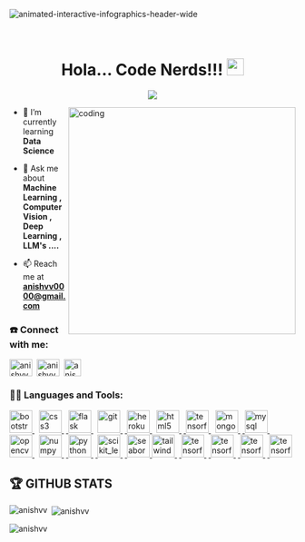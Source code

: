 ![animated-interactive-infographics-header-wide](https://user-images.githubusercontent.com/74975910/222761597-3398c3fc-6ddd-4c16-bce4-49b56ab91ebd.gif)


<br>

<h1 align="center">Hola... Code Nerds!!! <img src= "https://media.tenor.com/images/2adfe94e69139f3e22623b61d375a7a7/tenor.gif" width= "30" height= "30"></h1>

<p align="center">
  <a href="https://github.com/DenverCoder1/readme-typing-svg">
    <img src="https://readme-typing-svg.demolab.com/?lines=Myself Anish,Aspiring Data Scientist &font=Fira%20Code&center=true&width=440&height=45&color=#37bcf7&vCenter=true&size=22&pause=1000"></a>
</p> 

<img align='right' alt='coding' width='400' src='https://enacteservices.com/wp-content/themes/twentytwenty/images/hire-developer/animation_500_l4zc9j5g.gif'>

- 🌱 I’m currently learning **Data Science**

- 💬 Ask me about **Machine Learning , Computer Vision , Deep Learning , LLM's ....**

- 📫 Reach me at **anishvv0000@gmail.com**

<h3 align="left">☎️ Connect with me:</h3>
<p align="left">
<a href="https://twitter.com/anishvv0000" target="blank"><img align="center" src="https://www.vectorlogo.zone/logos/twitter/twitter-icon.svg" alt="anishvv" height="30" width="40" /></a>&nbsp;
<a href="https://linkedin.com/in/anish-vantagodi-343a43209/" target="blank"><img align="center" src="https://www.vectorlogo.zone/logos/linkedin/linkedin-icon.svg" alt="anishvv" height="30" width="40" /></a>&nbsp;
<a href="https://instagram.com/anish_v_v_" target="blank"><img align="center" src="https://www.vectorlogo.zone/logos/instagram/instagram-icon.svg" alt="anishvv" height="30" width="30" /></a>&nbsp;
</p>

<h3 align="left">👨‍💻 Languages and Tools:</h3>
<p align="left"> <a href="https://getbootstrap.com" target="_blank" rel="noreferrer"> <img src="https://www.vectorlogo.zone/logos/getbootstrap/getbootstrap-icon.svg" alt="bootstrap" width="40" height="40"/> </a>&nbsp; <a href="https://www.w3schools.com/css/" target="_blank" rel="noreferrer"> <img src="https://www.vectorlogo.zone/logos/w3_css/w3_css-icon.svg" alt="css3" width="40" height="40"/> </a> &nbsp;<a href="https://flask.palletsprojects.com/" target="_blank" rel="noreferrer"> <img src="https://www.vectorlogo.zone/logos/pocoo_flask/pocoo_flask-icon.svg" alt="flask" width="40" height="40"/> </a>&nbsp; <a href="https://git-scm.com/" target="_blank" rel="noreferrer"> <img src="https://www.vectorlogo.zone/logos/git-scm/git-scm-icon.svg" alt="git" width="40" height="40"/> </a> &nbsp;<a href="https://heroku.com" target="_blank" rel="noreferrer"> <img src="https://www.vectorlogo.zone/logos/heroku/heroku-icon.svg" alt="heroku" width="40" height="40"/> </a>&nbsp; <a href="https://www.w3.org/html/" target="_blank" rel="noreferrer"> <img src="https://www.vectorlogo.zone/logos/w3_html5/w3_html5-icon.svg" alt="html5" width="40" height="40"/> </a> &nbsp;<a href="https://www.tensorflow.org" target="_blank" rel="noreferrer"> <img src="https://www.vectorlogo.zone/logos/jupyter/jupyter-icon.svg" alt="tensorflow" width="40" height="40"/> </a>&nbsp; <a href="https://www.mongodb.com/" target="_blank" rel="noreferrer"> <img src="https://www.vectorlogo.zone/logos/mongodb/mongodb-icon.svg" alt="mongodb" width="40" height="40"/> </a> &nbsp;<a href="https://www.mysql.com/" target="_blank" rel="noreferrer"> <img src="https://www.vectorlogo.zone/logos/mysql/mysql-icon.svg" alt="mysql" width="40" height="40"/> </a> &nbsp;<a href="https://opencv.org/" target="_blank" rel="noreferrer"> <img src="https://www.vectorlogo.zone/logos/opencv/opencv-icon.svg" alt="opencv" width="40" height="40"/> </a>&nbsp; <a href="https://pandas.pydata.org/" target="_blank" rel="noreferrer"> <img src="https://www.vectorlogo.zone/logos/numpy/numpy-icon.svg" alt="numpy" width="40" height="40"/> </a> &nbsp;<a href="https://www.python.org" target="_blank" rel="noreferrer"> <img src="https://www.vectorlogo.zone/logos/python/python-icon.svg" alt="python" width="40" height="40"/> </a> &nbsp;<a href="https://scikit-learn.org/" target="_blank" rel="noreferrer"> <img src="https://upload.wikimedia.org/wikipedia/commons/0/05/Scikit_learn_logo_small.svg" alt="scikit_learn" width="40" height="40"/> </a> &nbsp;<a href="https://seaborn.pydata.org/" target="_blank" rel="noreferrer"> <img src="https://seaborn.pydata.org/_images/logo-mark-lightbg.svg" alt="seaborn" width="40" height="40"/> </a> <a href="https://tailwindcss.com/" target="_blank" rel="noreferrer"> <img src="https://www.vectorlogo.zone/logos/tailwindcss/tailwindcss-icon.svg" alt="tailwind" width="40" height="40"/> </a> &nbsp;<a href="https://www.tensorflow.org" target="_blank" rel="noreferrer"> <img src="https://www.vectorlogo.zone/logos/tensorflow/tensorflow-icon.svg" alt="tensorflow" width="40" height="40"/> </a> &nbsp;<a href="https://www.tensorflow.org" target="_blank" rel="noreferrer"> <img src="https://pandas.pydata.org/static/img/pandas_mark.svg" alt="tensorflow" width="40" height="40"/> </a>&nbsp;<a href="https://www.tensorflow.org" target="_blank" rel="noreferrer"> <img src="https://upload.wikimedia.org/wikipedia/commons/8/84/Matplotlib_icon.svg" alt="tensorflow" width="40" height="40"/> </a>&nbsp;<a href="https://www.tensorflow.org" target="_blank" rel="noreferrer"> <img src="https://cdn.worldvectorlogo.com/logos/tableau-software.svg" alt="tensorflow" width="40" height="40"/> </a></p>



## 🏆 GITHUB STATS
<p><img align="left" src="https://github-readme-stats.vercel.app/api/top-langs?username=anish2105&show_icons=true&locale=en&layout=compact" alt="anishvv" /></p>

<p>&nbsp;<img align="center" src="https://github-readme-stats.vercel.app/api?username=anish2105&show_icons=true&locale=en" alt="anishvv" /></p>

<p><img align="center" src="https://github-readme-streak-stats.herokuapp.com/?user=anish2105&" alt="anishvv" /></p>




